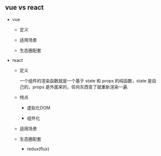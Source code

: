 ## vue vs react

* vue

  - 定义

  - 适用场景

  - 生态圈配套

* react

  - 定义

    一个组件的渲染函数就是一个基于 state 和 props 的纯函数，state 是自己的，props 是外面来的，任何东西变了就重新渲染一遍.

  - 特点

    + 虚拟化DOM

    + 组件化

  - 适用场景

  - 生态圈配套

    + redux(flux)
